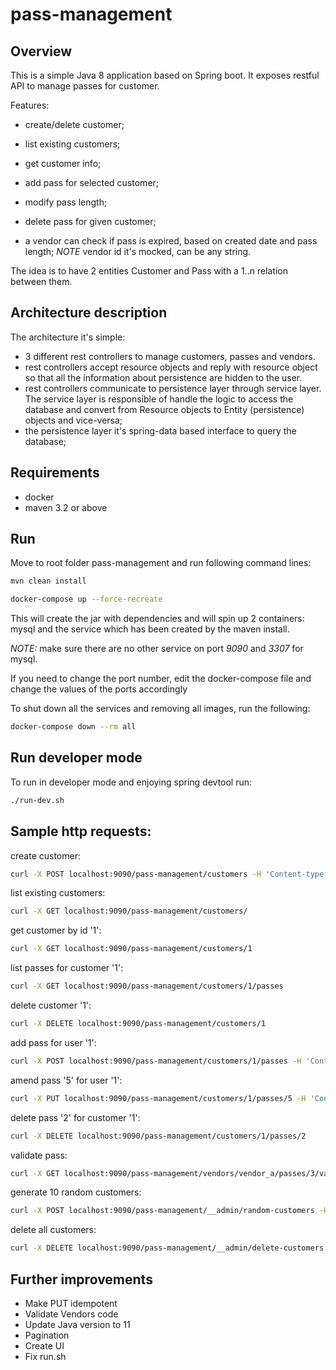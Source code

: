 # pass-management

Overview
---

This is a simple Java 8 application based on Spring boot.
It exposes restful API to manage passes for customer.

Features:

- create/delete customer;
- list existing customers;
- get customer info;

- add pass for selected customer;
- modify pass length;
- delete pass for given customer;

- a vendor can check if pass is expired, based on created date and pass length; _NOTE_ vendor id it's mocked, can be any string.


The idea is to have 2 entities Customer and Pass with a 1..n relation between them.

Architecture description
---

The architecture it's simple: 

+ 3 different rest controllers to manage customers, passes and vendors.
+ rest controllers accept resource objects and reply with resource object so that all the information about persistence are hidden to the user.
+ rest controllers communicate to persistence layer through service layer. The service layer is responsible of handle the logic to access the database and convert from Resource objects to Entity (persistence) objects and vice-versa;
+ the persistence layer it's spring-data based interface to query the database;


Requirements
---

- docker
- maven 3.2 or above

Run
---

Move to root folder pass-management and run following command lines:

```bash
mvn clean install

docker-compose up --force-recreate                                                                                                                                                                                                                                                                       19:14
```

This will create the jar with dependencies and will spin up 2 containers: mysql and the service which has been created by the maven install.

_NOTE:_ make sure there are no other service on port _9090_ and _3307_ for mysql.

If you need to change the port number, edit the docker-compose file and change the values of the ports accordingly


To shut down all the services and removing all images, run the following:

```bash
docker-compose down --rm all
```

Run developer mode
---

To run in developer mode and enjoying spring devtool run:

```bash
./run-dev.sh
```

Sample http requests:
---

create customer:

```bash
curl -X POST localhost:9090/pass-management/customers -H 'Content-type:application/json' -d '{"name" : "John", "surname" : "Wood", "homeCity" : "London" }'
```

list existing customers:

```bash
curl -X GET localhost:9090/pass-management/customers/
```

get customer by id '1':

```bash
curl -X GET localhost:9090/pass-management/customers/1
```

list passes for customer '1':

```bash
curl -X GET localhost:9090/pass-management/customers/1/passes
```

delete customer '1':

```bash
curl -X DELETE localhost:9090/pass-management/customers/1
```

add pass for user '1':

```bash
curl -X POST localhost:9090/pass-management/customers/1/passes -H 'Content-type:application/json' -d '{"city" : "Naples", "length" : 3}'
```

amend pass '5' for user '1':

```bash
curl -X PUT localhost:9090/pass-management/customers/1/passes/5 -H 'Content-type:application/json' -d '{"city" : "Naples", "length" : 10}'
```

delete pass '2' for customer '1':

```bash
curl -X DELETE localhost:9090/pass-management/customers/1/passes/2
```

validate pass:

```bash
curl -X GET localhost:9090/pass-management/vendors/vendor_a/passes/3/validate
```

generate 10 random customers:

```bash
curl -X POST localhost:9090/pass-management/__admin/random-customers -H "Content-Type: application/json" -d 10
```

delete all customers:

```bash
curl -X DELETE localhost:9090/pass-management/__admin/delete-customers
```

Further improvements
---

- Make PUT idempotent
- Validate Vendors code
- Update Java version to 11
- Pagination
- Create UI
- Fix run.sh